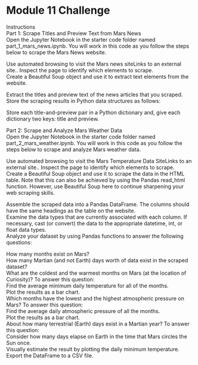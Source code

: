 # Module 11 Challenge  
Instructions  
Part 1: Scrape Titles and Preview Text from Mars News  
Open the Jupyter Notebook in the starter code folder named part_1_mars_news.ipynb. You will work in this code as you follow the steps below to scrape the Mars News website.  

Use automated browsing to visit the Mars news siteLinks to an external site.. Inspect the page to identify which elements to scrape.  
Create a Beautiful Soup object and use it to extract text elements from the website.  

Extract the titles and preview text of the news articles that you scraped. Store the scraping results in Python data structures as follows:  

Store each title-and-preview pair in a Python dictionary and, give each dictionary two keys: title and preview.  

Part 2: Scrape and Analyze Mars Weather Data  
Open the Jupyter Notebook in the starter code folder named part_2_mars_weather.ipynb. You will work in this code as you follow the steps below to scrape and analyze Mars weather data.  

Use automated browsing to visit the Mars Temperature Data SiteLinks to an external site.. Inspect the page to identify which elements to scrape.  
Create a Beautiful Soup object and use it to scrape the data in the HTML table. Note that this can also be achieved by using the Pandas read_html function. However, use Beautiful Soup here to continue sharpening your web scraping skills.  

Assemble the scraped data into a Pandas DataFrame. The columns should have the same headings as the table on the website.  
Examine the data types that are currently associated with each column. If necessary, cast (or convert) the data to the appropriate datetime, int, or float data types.  
Analyze your dataset by using Pandas functions to answer the following questions:  

How many months exist on Mars?  
How many Martian (and not Earth) days worth of data exist in the scraped dataset?  
What are the coldest and the warmest months on Mars (at the location of Curiosity)? To answer this question:  
Find the average minimum daily temperature for all of the months.  
Plot the results as a bar chart.  
Which months have the lowest and the highest atmospheric pressure on Mars? To answer this question:  
Find the average daily atmospheric pressure of all the months.  
Plot the results as a bar chart.  
About how many terrestrial (Earth) days exist in a Martian year? To answer this question:  
Consider how many days elapse on Earth in the time that Mars circles the Sun once.  
Visually estimate the result by plotting the daily minimum temperature.  
Export the DataFrame to a CSV file.  
